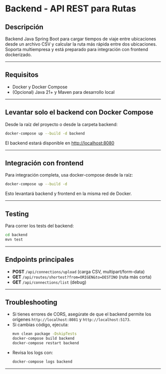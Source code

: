 # Backend - API REST para Rutas

## Descripción

Backend Java Spring Boot para cargar tiempos de viaje entre ubicaciones desde un archivo CSV y calcular la ruta más rápida entre dos ubicaciones. Soporta multiempresa y está preparado para integración con frontend dockerizado.

---

## Requisitos
- Docker y Docker Compose
- (Opcional) Java 21+ y Maven para desarrollo local

---

## Levantar solo el backend con Docker Compose

Desde la raíz del proyecto o desde la carpeta backend:

```bash
docker-compose up --build -d backend
```

El backend estará disponible en [http://localhost:8080](http://localhost:8080)

---

## Integración con frontend

Para integración completa, usa docker-compose desde la raíz:

```bash
docker-compose up --build -d
```

Esto levantará backend y frontend en la misma red de Docker.

---

## Testing

Para correr los tests del backend:
```bash
cd backend
mvn test
```

---

## Endpoints principales

- **POST** `/api/connections/upload` (carga CSV, multipart/form-data)
- **GET** `/api/routes/shortest?from=ORIGEN&to=DESTINO` (ruta más corta)
- **GET** `/api/connections/list` (debug)

---

## Troubleshooting
- Si tienes errores de CORS, asegúrate de que el backend permite los orígenes `http://localhost:8081` y `http://localhost:5173`.
- Si cambias código, ejecuta:
  ```bash
  mvn clean package -DskipTests
  docker-compose build backend
  docker-compose restart backend
  ```
- Revisa los logs con:
  ```bash
  docker-compose logs backend
  ```

--- 